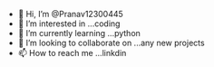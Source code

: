 - 👋 Hi, I’m @Pranav12300445
- 👀 I’m interested in ...coding
- 🌱 I’m currently learning ...python
- 💞️ I’m looking to collaborate on ...any new projects
- 📫 How to reach me ...linkdin

<!---
Pranav12300445/Pranav12300445 is a ✨ special ✨ repository because its `README.md` (this file) appears on your GitHub profile.
You can click the Preview link to take a look at your changes.
--->
